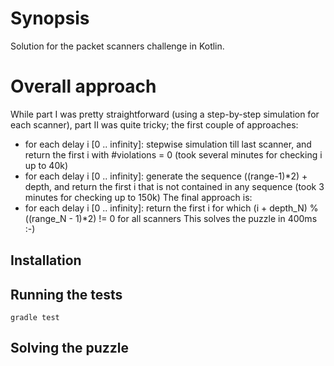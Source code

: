 # Synopsis
Solution for the packet scanners challenge in Kotlin.

# Overall approach
While part I was pretty straightforward (using a step-by-step simulation for each scanner),
part II was quite tricky; the first couple of approaches:
- for each delay i [0 .. infinity]: stepwise simulation till last scanner, and return the first i with #violations = 0 
    (took several minutes for checking i up to 40k)
- for each delay i [0 .. infinity]: generate the sequence ((range-1)\*2) + depth, and return the first i that is not contained
    in any sequence (took 3 minutes for checking up to 150k)
The final approach is:
- for each delay i [0 .. infinity]: return the first i for which (i + depth\_N) % ((range\_N - 1)\*2) != 0 for all scanners
This solves the puzzle in 400ms :-)

## Installation

## Running the tests
```
gradle test
```

## Solving the puzzle

